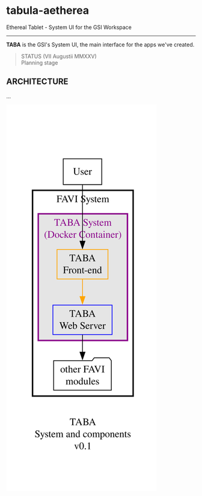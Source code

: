 # tabula-aetherea

Ethereal Tablet - System UI for the GSI Workspace

---

**TABA** is the GSI's System UI, the main interface for the apps we've created.

> STATUS (VII Augustii MMXXV)  
Planning stage

## ARCHITECTURE

...

![TABA system](./static/design/taba-system.svg "TABA system")
